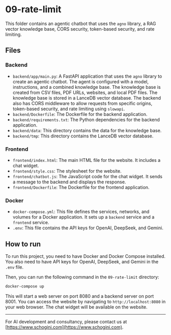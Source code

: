 # 09-rate-limit

This folder contains an agentic chatbot that uses the `agno` library, a RAG vector knowledge base, CORS security, token-based security, and rate limiting.

## Files

### Backend

- `backend/app/main.py`: A FastAPI application that uses the `agno` library to create an agentic chatbot. The agent is configured with a model, instructions, and a combined knowledge base. The knowledge base is created from CSV files, PDF URLs, websites, and local PDF files. The knowledge base is stored in a LanceDB vector database. The backend also has CORS middleware to allow requests from specific origins, token-based security, and rate limiting using `slowapi`.
- `backend/Dockerfile`: The Dockerfile for the backend application.
- `backend/requirements.txt`: The Python dependencies for the backend application.
- `backend/data`: This directory contains the data for the knowledge base.
- `backend/tmp`: This directory contains the LanceDB vector database.

### Frontend

- `frontend/index.html`: The main HTML file for the website. It includes a chat widget.
- `frontend/style.css`: The stylesheet for the website.
- `frontend/chatbot.js`: The JavaScript code for the chat widget. It sends a message to the backend and displays the response.
- `frontend/Dockerfile`: The Dockerfile for the frontend application.

### Docker

- `docker-compose.yml`: This file defines the services, networks, and volumes for a Docker application. It sets up a `backend` service and a `frontend` service.
- `.env`: This file contains the API keys for OpenAI, DeepSeek, and Gemini.

## How to run

To run this project, you need to have Docker and Docker Compose installed. You also need to have API keys for OpenAI, DeepSeek, and Gemini in the `.env` file.

Then, you can run the following command in the `09-rate-limit` directory:

```bash
docker-compose up
```

This will start a web server on port 8080 and a backend server on port 8001. You can access the website by navigating to `http://localhost:8080` in your web browser. The chat widget will be available on the website.

---

For AI development and consultancy, please contact us at [https://www.schogini.com](https://www.schogini.com).
